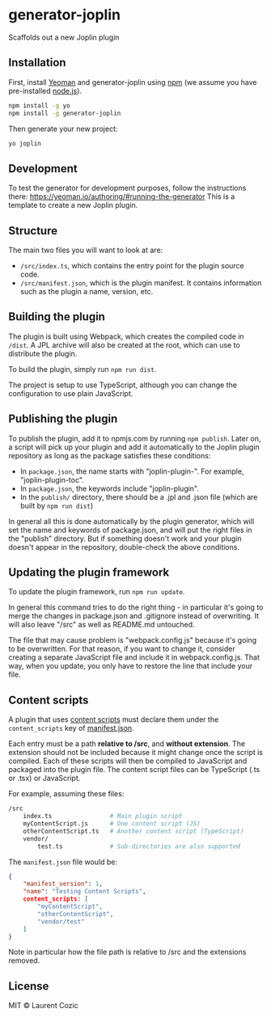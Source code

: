 # generator-joplin

Scaffolds out a new Joplin plugin

## Installation

First, install [Yeoman](http://yeoman.io) and generator-joplin using [npm](https://www.npmjs.com/) (we assume you have pre-installed [node.js](https://nodejs.org/)).

```bash
npm install -g yo
npm install -g generator-joplin
```

Then generate your new project:

```bash
yo joplin
```

## Development

To test the generator for development purposes, follow the instructions there: https://yeoman.io/authoring/#running-the-generator
This is a template to create a new Joplin plugin.

## Structure

The main two files you will want to look at are:

- `/src/index.ts`, which contains the entry point for the plugin source code.
- `/src/manifest.json`, which is the plugin manifest. It contains information such as the plugin a name, version, etc.

## Building the plugin

The plugin is built using Webpack, which creates the compiled code in `/dist`. A JPL archive will also be created at the root, which can use to distribute the plugin.

To build the plugin, simply run `npm run dist`.

The project is setup to use TypeScript, although you can change the configuration to use plain JavaScript.

## Publishing the plugin

To publish the plugin, add it to npmjs.com by running `npm publish`. Later on, a script will pick up your plugin and add it automatically to the Joplin plugin repository as long as the package satisfies these conditions:

- In `package.json`, the name starts with "joplin-plugin-". For example, "joplin-plugin-toc".
- In `package.json`, the keywords include "joplin-plugin".
- In the `publish/` directory, there should be a .jpl and .json file (which are built by `npm run dist`)

In general all this is done automatically by the plugin generator, which will set the name and keywords of package.json, and will put the right files in the "publish" directory. But if something doesn't work and your plugin doesn't appear in the repository, double-check the above conditions.

## Updating the plugin framework

To update the plugin framework, run `npm run update`.

In general this command tries to do the right thing - in particular it's going to merge the changes in package.json and .gitignore instead of overwriting. It will also leave "/src" as well as README.md untouched.

The file that may cause problem is "webpack.config.js" because it's going to be overwritten. For that reason, if you want to change it, consider creating a separate JavaScript file and include it in webpack.config.js. That way, when you update, you only have to restore the line that include your file.

## Content scripts

A plugin that uses [content scripts](https://joplinapp.org/api/references/plugin_api/classes/joplinplugins.html#registercontentscript) must declare them under the `content_scripts` key of [manifest.json](https://joplinapp.org/api/references/plugin_manifest/).

Each entry must be a path **relative to /src**, and **without extension**. The extension should not be included because it might change once the script is compiled. Each of these scripts will then be compiled to JavaScript and packaged into the plugin file. The content script files can be TypeScript (.ts or .tsx) or JavaScript.

For example, assuming these files:

```bash
/src
    index.ts                # Main plugin script
    myContentScript.js      # One content script (JS)
    otherContentScript.ts   # Another content script (TypeScript)
    vendor/
        test.ts             # Sub-directories are also supported
```

The `manifest.json` file would be:

```json
{
    "manifest_version": 1,
    "name": "Testing Content Scripts",
    content_scripts: [
        "myContentScript",
        "otherContentScript",
        "vendor/test"
    ]
}
```

Note in particular how the file path is relative to /src and the extensions removed.

## License

MIT © Laurent Cozic
